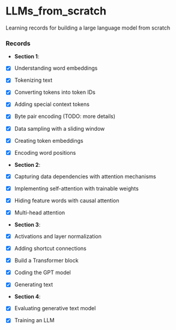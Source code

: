 # LLMs_from_scratch
Learning records for building a large language model from scratch

### Records

 - **Section 1**:

- [x] Understanding word embeddings

- [x] Tokenizing text

- [x] Converting tokens into token IDs

- [x] Adding special context tokens

- [x] Byte pair encoding (TODO: more details)

- [x] Data sampling with a sliding window

- [x] Creating token embeddings

- [x] Encoding word positions

 - **Section 2**:

- [x] Capturing data dependencies with attention mechanisms

- [x] Implementing self-attention with trainable weights

- [x] Hiding feature words with causal attention

- [x] Multi-head attention

 - **Section 3**:

- [x] Activations and layer normalization

- [x] Adding shortcut connections

- [x] Build a Transformer block

- [x] Coding the GPT model

- [x] Generating text

 - **Section 4**:

- [x] Evaluating generative text model

- [x] Training an LLM



